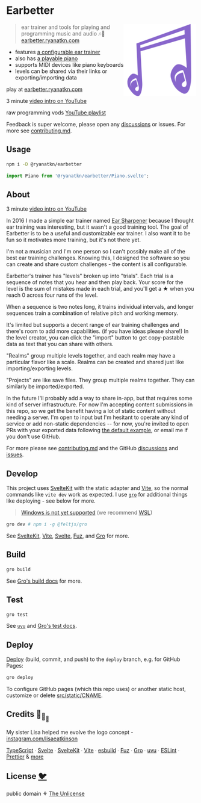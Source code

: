 # Earbetter

[<img src="static/logo.svg" alt="two beamed musical notes with ears" align="right" width="192" height="192">](https://earbetter.ryanatkn.com/)

> ear trainer and tools for playing and programming music and audio 🎶🦜
> [earbetter.ryanatkn.com](https://earbetter.ryanatkn.com/)

- features [a configurable ear trainer](https://earbetter.ryanatkn.com/trainer)
- also has [a playable piano](https://earbetter.ryanatkn.com/piano)
- supports MIDI devices like piano keyboards
- levels can be shared via their links or exporting/importing data

play at [earbetter.ryanatkn.com](https://earbetter.ryanatkn.com/)

3 minute [video intro on YouTube](https://www.youtube.com/watch?v=zW2zI1A_Ikw)

raw programming vods [YouTube playlist](https://www.youtube.com/playlist?list=PLio_5jgyVNVnamRztrGFag4XihZNmLKZT)

Feedback is super welcome,
please open any [discussions](https://github.com/ryanatkn/earbetter/discussions)
or issues. For more see [contributing.md](contributing.md).

## Usage

```bash
npm i -D @ryanatkn/earbetter
```

```ts
import Piano from '@ryanatkn/earbetter/Piano.svelte';
```

## About

3 minute [video intro on YouTube](https://www.youtube.com/watch?v=zW2zI1A_Ikw)

In 2016 I made a simple ear trainer named
[Ear Sharpener](https://github.com/ryanatkn/ear-sharpener)
because I thought ear training was interesting,
but it wasn't a good training tool.
The goal of Earbetter is to be a useful and customizable ear trainer.
I also want it to be fun so it motivates more training, but it's not there yet.

I'm not a musician and I'm one person so
I can't possibly make all of the best ear training challenges.
Knowing this, I designed the software so you can
create and share custom challenges - the content is all configurable.

Earbetter's trainer has "levels" broken up into "trials".
Each trial is a sequence of notes that you hear and then play back.
Your score for the level is the sum of mistakes made in each trial,
and you'll get a ★ when you reach 0 across four runs of the level.

When a sequence is two notes long, it trains individual intervals,
and longer sequences train a combination of relative pitch and working memory.

It's limited but supports a decent range of ear training challenges
and there's room to add more capabilities. (if you have ideas please share!)
In the level creator, you can click the "import" button
to get copy-pastable data as text that you can share with others.

"Realms" group multiple levels together, and each realm may have a particular flavor like a scale.
Realms can be created and shared just like importing/exporting levels.

"Projects" are like save files. They group multiple realms together.
They can similarly be imported/exported.

In the future I'll probably add a way to share in-app,
but that requires some kind of server infrastructure.
For now I'm accepting content submissions in this repo,
so we get the benefit having a lot of static content without needing a server.
I'm open to input but I'm hesitant to operate any kind of service or add non-static dependencies --
for now, you're invited to open PRs with your exported data
following [the default example](src/lib//projects/default_project.ts),
or email me if you don't use GitHub.

For more please see [contributing.md](contributing.md)
and the GitHub [discussions](https://github.com/ryanatkn/earbetter/discussions)
and [issues](https://github.com/ryanatkn/earbetter/issues).

## Develop

This project uses [SvelteKit](https://kit.svelte.dev/) with the static adapter
and [Vite](https://vitejs.dev/),
so the normal commands like `vite dev` work as expected.
I use [`gro`](https://github.com/feltjs/gro)
for additional things like deploying - see below for more.

> [Windows is not yet supported](https://github.com/feltjs/gro/issues/319)
> (we recommend [WSL](https://docs.microsoft.com/en-us/windows/wsl/about))

```bash
gro dev # npm i -g @feltjs/gro
```

See [SvelteKit](https://github.com/sveltejs/kit),
[Vite](https://github.com/vitejs/vite),
[Svelte](https://github.com/sveltejs/svelte),
[Fuz](https://github.com/fuz-dev/fuz),
and [Gro](https://github.com/feltjs/gro) for more.

## Build

```bash
gro build
```

See [Gro's build docs](https://github.com/feltjs/gro/blob/main/src/docs/build.md) for more.

## Test

```bash
gro test
```

See [`uvu`](https://github.com/lukeed/uvu)
and [Gro's test docs](https://github.com/feltjs/gro/blob/main/src/docs/test.md).

## Deploy

[Deploy](https://github.com/feltjs/gro/blob/main/src/docs/deploy.md)
(build, commit, and push) to the `deploy` branch, e.g. for GitHub Pages:

```bash
gro deploy
```

To configure GitHub pages (which this repo uses) or another static host,
customize or delete [src/static/CNAME](/src/static/CNAME).

## Credits 🐢<sub>🐢</sub><sub><sub>🐢</sub></sub>

My sister Lisa helped me evolve the logo concept -
[instagram.com/lisaeatkinson](https://www.instagram.com/lisaeatkinson/)

[TypeScript](https://github.com/microsoft/TypeScript) ∙
[Svelte](https://github.com/sveltejs/svelte) ∙
[SvelteKit](https://github.com/sveltejs/kit) ∙
[Vite](https://github.com/vitejs/vite) ∙
[esbuild](https://github.com/evanw/esbuild) ∙
[Fuz](https://github.com/feltjs/felt-ui) ∙
[Gro](https://github.com/feltjs/gro) ∙
[uvu](https://github.com/lukeed/uvu) ∙
[ESLint](https://github.com/eslint/eslint) ∙
[Prettier](https://github.com/prettier/prettier)
& [more](package.json)

## License [🐦](https://wikipedia.org/wiki/Free_and_open-source_software)

public domain ⚘ [The Unlicense](license)
